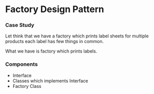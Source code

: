 # Factory Design Pattern

### Case Study
Let think that we have a factory which prints label sheets for multiple products each label has
few things in common.

What we have is factory which prints labels.

### Components

- Interface
- Classes which implements Interface
- Factory Class

